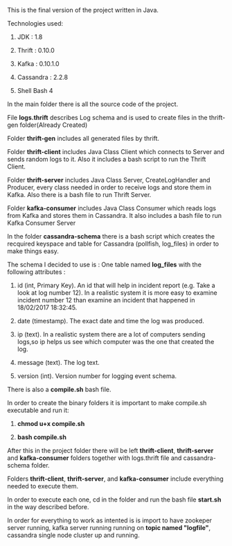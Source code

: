 This is the final version of the project written in Java.

Technologies used:

1. JDK : 1.8

2. Thrift : 0.10.0

3. Kafka : 0.10.1.0

4. Cassandra : 2.2.8

5. Shell Bash 4

In the main folder there is all the source code of the project. 

File **logs.thrift** describes Log schema and is used to create files in the thrift-gen folder(Already Created)

Folder **thrift-gen** includes all generated files by thrift.

Folder **thrift-client** includes Java Class Client which connects to Server and sends random logs to it. Also it includes a bash script to run the Thrift Client.

Folder **thrift-server** includes Java Class Server, CreateLogHandler and Producer, every class needed in order to receive logs and store them in Kafka. Also there is a bash file to run Thrift Server.

Folder **kafka-consumer** includes Java Class Consumer which reads logs from Kafka and stores them in Cassandra. It also includes a bash file to run Kafka Consumer Server

In the folder **cassandra-schema** there is a bash script which creates the recquired keyspace and table for Cassandra (pollfish, log_files) in order to make things easy.

The schema I decided to use is : One table named **log_files** with the following attributes :

1. id (int, Primary Key). An id that will help in incident report (e.g. Take a look at log number 12). In a realistic system it is more easy to examine incident number 12 than examine an incident that happened in 18/02/2017 18:32:45.

2. date (timestamp). The exact date and time the log was produced.

3. ip (text). In a realistic system there are a lot of computers sending logs,so ip helps us see which computer was the one that created the log.

4. message (text). The log text.

5. version (int). Version number for logging event schema.

There is also a **compile.sh** bash file.

In order to create the binary folders it is important to make compile.sh executable and run it:

1. **chmod u+x compile.sh**

2. **bash compile.sh**

After this in the project folder there will be left **thrift-client**, **thrift-server** and **kafka-consumer** folders together with logs.thrift file and cassandra-schema folder.

Folders **thrift-client**, **thrift-server**, and **kafka-consumer** include everything needed to execute them.

In order to execute each one, cd in the folder and run the bash file **start.sh** in the way described before.

In order for everything to work as intented is is import to have zookeper server running, kafka server running running on **topic named "logfile"**, cassandra single node cluster up and running.
